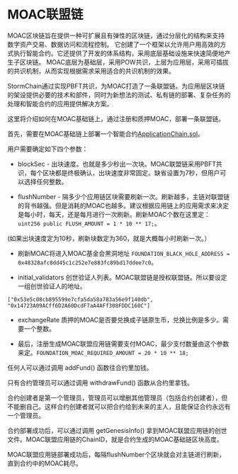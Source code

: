 # MOAC联盟链

MOAC区块链旨在提供一种可扩展且有弹性的区块链，通过分层化的结构来支持数字资产交易、数据访问和流程控制。 它创建了一个框架以允许用户用高效的方式执行智能合约。它还提供了开发的体系结构，采用底层基础设施来快速简便地产生子区块链。 MOAC底层为基础层，采用POW共识，上层为应用层，采用可插拔的共识机制，从而实现根据需求采用适合的共识机制的效果。

StormChain通过实现PBFT共识，为MOAC打造了一条联盟链。为应用层区块链的架设提供必要的技术和部件，同时为新想法的测试、私有链的部署、复杂任务的处理和智能合约的应用提供解决方案。

这里将介绍如何在MOAC基础链上，通过注册和质押MOAC，部署一条联盟链。

首先，需要在MOAC基础链上部署一个智能合约[ApplicationChain.sol](ApplicationChain.sol)。

用户需要确定如下四个参数：

* blockSec - 出块速度。也就是多少秒出一次块。MOAC联盟链采用PBFT共识，每个区块都是终极确认，出块速度非常固定。缺省设置为7秒，但用户可以选择任何整数。

* flushNumber - 隔多少个应用链区块需要刷新一次。刷新越多，主链对联盟链的背书越强。但是消耗的MOAC也越多。建议根据应用链上的应用需求来决定是每小时，每天，还是每月进行一次刷新。刷新MOAC个数在这里定：`uint256 public FLUSH_AMOUNT = 1 * 10 ** 17;`。

(如果出块速度定为10秒，刷新块数定为360，就是大概每小时刷新一次。）

* 刷新MOAC将进入MOAC基金会黑洞地址 `FOUNDATION_BLACK_HOLE_ADDRESS = 0x48328afc8dd45c1c252e7e883fc89bd17ddee7c0`。

* initial_validators 创世验证人列表。MOAC联盟链是授权联盟链。所以要设定一组创世验证人的地址。

`["0x53e5c08cb895599e7cfa5da58a783a56e9f140db", "0x14723A09ACff6D2A60DcdF7aA4AFf308FDDC160C"]`

* exchangeRate 质押的MOAC是否要兑换成子链原生币，兑换比例是多少。需要一个整数。

* 最后，注册生成MOAC联盟应用链需要支付MOAC，最少支付数量由这个参数来定。`FOUNDATION_MOAC_REQUIRED_AMOUNT = 20 * 10 ** 18;`

任何人可以通过调用 addFund() 函数往合约里加钱。

只有合约管理员可以通过调用 withdrawFund() 函数从合约里拿钱。

合约创建者是第一个管理员，管理员可以增删其他管理员（包括合约创建者），但不能删自己。这样合约创建者就可以把合约给到未来的主人，且能保证合约永远有一个管理员。

合约部署成功后，可以通过调用 getGenesisInfo() 拿到MOAC联盟应用链的创世文件。MOAC联盟应用链的ChainID，就是合约生成的MOAC基础链区块高度。

MOAC联盟应用链部署成功后，每隔flushNumber个区块就会对主链进行刷新，直到合约中的MOAC耗尽。



